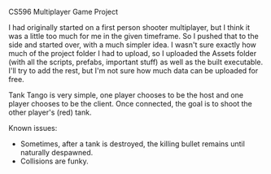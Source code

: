 CS596 Multiplayer Game Project

I had originally started on a first person shooter multiplayer, but I think it was a little too much for me in the given timeframe. So I pushed that to the side and started over, with a much simpler idea.
I wasn't sure exactly how much of the project folder I had to upload, so I uploaded the Assets folder (with all the scripts, prefabs, important stuff) as well as the built executable. I'll try to add the rest, but I'm not sure how much data can be uploaded for free.

Tank Tango is very simple, one player chooses to be the host and one player chooses to be the client.
Once connected, the goal is to shoot the other player's (red) tank.

Known issues:
- Sometimes, after a tank is destroyed, the killing bullet remains until naturally despawned.
- Collisions are funky.
